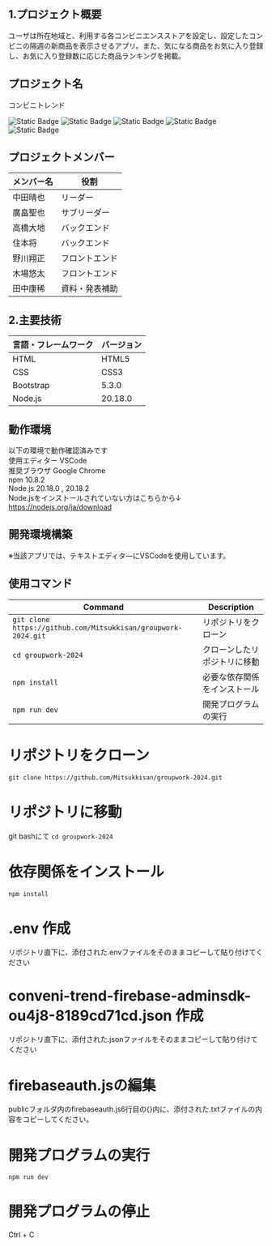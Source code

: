 ## 1.プロジェクト概要
ユーザは所在地域と、利用する各コンビニエンスストアを設定し、設定したコンビニの隔週の新商品を表示させるアプリ。また、気になる商品をお気に入り登録し、お気に入り登録数に応じた商品ランキングを掲載。

## プロジェクト名
コンビニトレンド  

![Static Badge](https://img.shields.io/badge/npm-10.8.2-blue?logo=npm&logoColor=%23CB3837)
![Static Badge](https://img.shields.io/badge/Node.js-20.18.0-blue?logo=nodedotjs&logoColor=%235FA04E)
![Static Badge](https://img.shields.io/badge/HTML-gray?logo=html5&logoColor=%23E34F26)
![Static Badge](https://img.shields.io/badge/CSS-gray?logo=css&logoColor=%23663399)
![Static Badge](https://img.shields.io/badge/bootstrap-5.3.0-blue?logo=bootstrap&logoColor=%237952B3)

## プロジェクトメンバー
| メンバー名            | 役割          |
| -------------------- | ----------    |
| 中田晴也              | リーダー      |
| 廣畠聖也              | サブリーダー   |
| 高橋大地              | バックエンド   |
| 住本将                | バックエンド   |
| 野川翔正              | フロントエンド |
| 木場悠太              | フロントエンド |
| 田中康稀              | 資料・発表補助 |

## 2.主要技術

| 言語・フレームワーク | バージョン |
| -------------------- | ---------- |
| HTML                 | HTML5      |
| CSS                  | CSS3       |
| Bootstrap            | 5.3.0      |
| Node.js              | 20.18.0    |

## 動作環境
以下の環境で動作確認済みです  
使用エディター VSCode  
推奨ブラウザ Google Chrome  
npm 10.8.2  
Node.js 20.18.0 , 20.18.2  
Node.jsをインストールされていない方はこちらから↓  
https://nodejs.org/ja/download

## 開発環境構築
※当該アプリでは、テキストエディタ―にVSCodeを使用しています。

## 使用コマンド
| Command | Description |
|---------|------------|
| `git clone https://github.com/Mitsukkisan/groupwork-2024.git` | リポジトリをクローン |
| `cd groupwork-2024` | クローンしたリポジトリに移動 |
| `npm install` | 必要な依存関係をインストール |
| `npm run dev` | 開発プログラムの実行 |

# リポジトリをクローン
`git clone https://github.com/Mitsukkisan/groupwork-2024.git`
# リポジトリに移動
git bashにて `cd groupwork-2024`
# 依存関係をインストール
`npm install`
# .env 作成
リポジトリ直下に、添付された.envファイルをそのままコピーして貼り付けてください
# conveni-trend-firebase-adminsdk-ou4j8-8189cd71cd.json 作成
リポジトリ直下に、添付された.jsonファイルをそのままコピーして貼り付けてください
# firebaseauth.jsの編集
publicフォルダ内のfirebaseauth.js6行目の{}内に、添付された.txtファイルの内容をコピーしてください。
# 開発プログラムの実行
`npm run dev`
# 開発プログラムの停止
Ctrl + C




